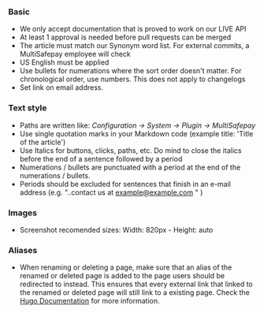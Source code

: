 ### Basic
- We only accept documentation that is proved to work on our LIVE API
- At least 1 approval is needed before pull requests can be merged
- The article must match our Synonym word list. For external commits, a MultiSafepay employee will check
- US English must be applied
- Use bullets for numerations where the sort order doesn't matter. For chronological order, use numbers. This does not apply to changelogs
- Set link on email address.

### Text style
- Paths are written like: _Configuration → System → Plugin → MultiSafepay_
- Use single quotation marks in your Markdown code (example title: 'Title of the article')
- Use Italics for buttons, clicks, paths, etc. Do mind to close the italics before the end of a sentence followed by a period
- Numerations / bullets are punctuated with a period at the end of the numerations / bullets.
- Periods should be excluded for sentences that finish in an e-mail address (e.g. "..contact us at <example@example.com> "  )

### Images
- Screenshot recomended sizes: Width: 820px - Height: auto

### Aliases
- When renaming or deleting a page, make sure that an alias of the renamed or deleted page is added to the page users should be redirected to instead. This ensures that every external link that linked to the renamed or deleted page will still link to a existing page. Check the [Hugo Documentation](https://gohugo.io/content-management/urls/#aliases) for more information.
